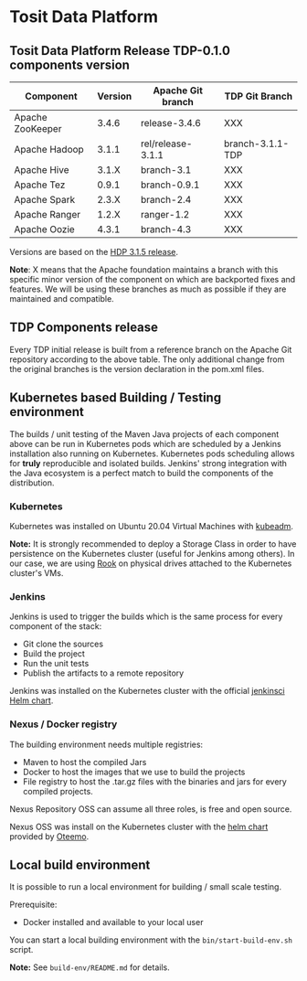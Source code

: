 # Tosit Data Platform

## Tosit Data Platform Release TDP-0.1.0 components version

| Component          | Version       | Apache Git branch |  TDP Git Branch    |
| -------------------|---------------|-------------------|--------------------|
| Apache ZooKeeper   | 3.4.6         | release-3.4.6     |  XXX               |
| Apache Hadoop      | 3.1.1         | rel/release-3.1.1 |  branch-3.1.1-TDP  |
| Apache Hive        | 3.1.X         | branch-3.1        |  XXX               |
| Apache Tez         | 0.9.1         | branch-0.9.1      |  XXX               |
| Apache Spark       | 2.3.X         | branch-2.4        |  XXX               |
| Apache Ranger      | 1.2.X         | ranger-1.2        |  XXX               |
| Apache Oozie       | 4.3.1         | branch-4.3        |  XXX               |

Versions are based on the [HDP 3.1.5 release](https://docs.cloudera.com/HDPDocuments/HDP3/HDP-3.1.5/release-notes/content/hdp_relnotes.html).

**Note**: X means that the Apache foundation maintains a branch with this specific minor version of the component on which are backported fixes and features. We will be using these branches as much as possible if they are maintained and compatible.

## TDP Components release

Every TDP initial release is built from a reference branch on the Apache Git repository according to the above table. The only additional change from the original branches is the version declaration in the pom.xml files.

## Kubernetes based Building / Testing environment

The builds / unit testing of the Maven Java projects of each component above can be run in Kubernetes pods which are scheduled by a Jenkins installation also running on Kubernetes.
Kubernetes pods scheduling allows for **truly**  reproducible and isolated builds. Jenkins' strong integration with the Java ecosystem is a perfect match to build the components of the distribution.

### Kubernetes

Kubernetes was installed on Ubuntu 20.04 Virtual Machines with [kubeadm](https://kubernetes.io/docs/setup/production-environment/tools/kubeadm/create-cluster-kubeadm/).

**Note:** It is strongly recommended to deploy a Storage Class in order to have persistence on the Kubernetes cluster (useful for Jenkins among others). In our case, we are using [Rook](https://rook.io/) on physical drives attached to the Kubernetes cluster's VMs.

### Jenkins

Jenkins is used to trigger the builds which is the same process for every component of the stack:
- Git clone the sources
- Build the project
- Run the unit tests
- Publish the artifacts to a remote repository

Jenkins was installed on the Kubernetes cluster with the official [jenkinsci Helm chart](https://github.com/jenkinsci/helm-charts).

### Nexus / Docker registry

The building environment needs multiple registries:
- Maven to host the compiled Jars
- Docker to host the images that we use to build the projects
- File registry to host the .tar.gz files with the binaries and jars for every compiled projects.

Nexus Repository OSS can assume all three roles, is free and open source.

Nexus OSS was install on the Kubernetes cluster with the [helm chart](https://github.com/Oteemo/charts/tree/master/charts/sonatype-nexus) provided by [Oteemo](https://github.com/Oteemo).

## Local build environment

It is possible to run a local environment for  building / small scale testing.

Prerequisite:
- Docker installed and available to your local user

You can start a local building environment with the `bin/start-build-env.sh` script.

**Note:** See `build-env/README.md` for details.
